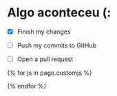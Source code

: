 # Algo aconteceu (:

- [x] Finish my changes
- [ ] Push my commits to GitHub
- [ ] Open a pull request


<script>

console.log("I'm alive!");

</script>


{% for js in page.customjs %}
<script async type="text/javascript" src="{{ js }}"></script>
{% endfor %}
